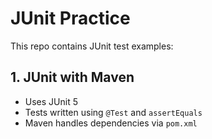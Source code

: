 # JUnit Practice

This repo contains JUnit test examples:

## 1. JUnit with Maven
- Uses JUnit 5
- Tests written using `@Test` and `assertEquals`
- Maven handles dependencies via `pom.xml`

<!-- ## 2. JUnit without Maven
- Uses JUnit 4
- Manual `.jar` setup in `lib/`
- Compiled and run using `javac` and `java -cp` -->